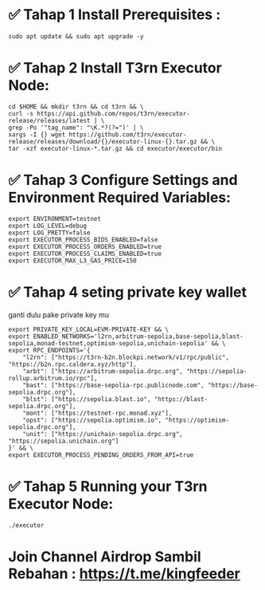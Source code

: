# ✅ Tahap 1 Install Prerequisites : 
```
sudo apt update && sudo apt upgrade -y
```
# ✅ Tahap 2 Install T3rn Executor Node:
```
cd $HOME && mkdir t3rn && cd t3rn && \
curl -s https://api.github.com/repos/t3rn/executor-release/releases/latest | \
grep -Po '"tag_name": "\K.*?(?=")' | \
xargs -I {} wget https://github.com/t3rn/executor-release/releases/download/{}/executor-linux-{}.tar.gz && \
tar -xzf executor-linux-*.tar.gz && cd executor/executor/bin
```
# ✅ Tahap 3 Configure Settings and Environment Required Variables: 
```
export ENVIRONMENT=testnet
export LOG_LEVEL=debug
export LOG_PRETTY=false
export EXECUTOR_PROCESS_BIDS_ENABLED=false
export EXECUTOR_PROCESS_ORDERS_ENABLED=true
export EXECUTOR_PROCESS_CLAIMS_ENABLED=true
export EXECUTOR_MAX_L3_GAS_PRICE=150
```

# ✅ Tahap 4 seting private key wallet
ganti dulu pake private key mu
```
export PRIVATE_KEY_LOCAL=EVM-PRIVATE-KEY && \
export ENABLED_NETWORKS='l2rn,arbitrum-sepolia,base-sepolia,blast-sepolia,monad-testnet,optimism-sepolia,unichain-sepolia' && \
export RPC_ENDPOINTS='{
    "l2rn": ["https://t3rn-b2n.blockpi.network/v1/rpc/public", "https://b2n.rpc.caldera.xyz/http"],
    "arbt": ["https://arbitrum-sepolia.drpc.org", "https://sepolia-rollup.arbitrum.io/rpc"],
    "bast": ["https://base-sepolia-rpc.publicnode.com", "https://base-sepolia.drpc.org"],
    "blst": ["https://sepolia.blast.io", "https://blast-sepolia.drpc.org"],
    "mont": ["https://testnet-rpc.monad.xyz"],
    "opst": ["https://sepolia.optimism.io", "https://optimism-sepolia.drpc.org"],
    "unit": ["https://unichain-sepolia.drpc.org", "https://sepolia.unichain.org"]
}' && \
export EXECUTOR_PROCESS_PENDING_ORDERS_FROM_API=true
```

# ✅ Tahap 5 Running your T3rn Executor Node:
```
./executor
```
# Join Channel Airdrop Sambil Rebahan : https://t.me/kingfeeder
